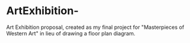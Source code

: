 # ArtExhibition-
Art Exhibition proposal, created as my final project for "Masterpieces of Western Art" in lieu of drawing a floor plan diagram. 
